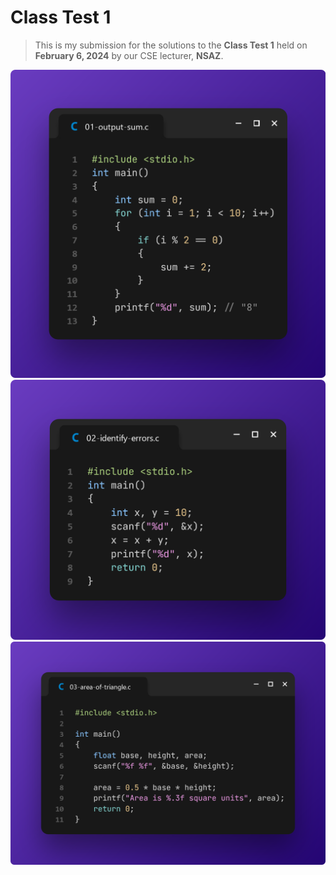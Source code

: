 # Class Test 1

> This is my submission for the solutions to the **Class Test 1** held on **February 6, 2024** by our CSE lecturer, **NSAZ**.

![Task 1](./preview-01.png)
![Task 2](./preview-02.png)
![Task 3](./preview-03.png)
